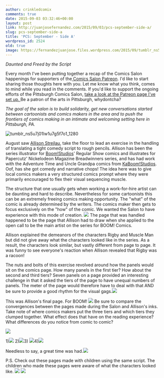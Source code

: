 ```yaml
---
author: crinkledcomix
comments: true
date: 2015-09-03 03:32:46+00:00
layout: post
link: http://juanjosefernandez.com/2015/09/03/pcs-september-side-a/
slug: pcs-september-side-a
title: 'PCS: September - Side A'
wordpress_id: 2524
old: true
image: https://fernandezjuanjose.files.wordpress.com/2015/09/tumblr_ns5u7j01lw1u7g5f7o1_1280.jpg
---
```


_Daunted and Freed by the Script_

Every month I've been putting together a recap of the Comics Salon happenings for supporters of the[ Comics Salon Patreon](https://www.patreon.com/pittsburghcomicssalon?ty=h). I'd like to start sharing those thoughts here with you. Let me know what you think, comes to mind while you read in the comments. If you'd like to support the ongoing efforts of the Pittsburgh Comics Salon, [take a look at the Patreon page I've set up. ](https://www.patreon.com/pittsburghcomicssalon?ty=h)Be a patron of the arts in Pittsburgh, whydontcha?

_The goal of the salon is to build solidarity, get new conversations started between cartoonists and comics makers in the area and to push the frontiers of comics making in an intimate and welcoming setting here in Pittsburgh, PA._

![tumblr_ns5u7j01lw1u7g5f7o1_1280](https://fernandezjuanjose.files.wordpress.com/2015/09/tumblr_ns5u7j01lw1u7g5f7o1_1280.jpg)

August saw [Allison Strejlau](http://cargocollective.com/astrejlau), take the floor to lead an exercise in the handling of translating a tight comedy script to rough pencils. Allison has been the series illustrator for [Boom!Studios](http://www.boom-studios.com/)' Regular Show comics and illustrates for Papercutz' Nickelodeon Magazine Breadwinners series, and has had work with the Adventure Time and Uncle Grandpa comics from [KaBoom!Studios](http://www.kaboom-studios.com/). Oof, has she got comedy and narrative chops! The idea here was to give local comics makers a very structured comics prompt where they were primarily encouraged to flex their visual sequencing muscle.

The structure that one usually gets when working a work-for-hire artist can be daunting and hard to describe. Nevertheless for some cartoonists this can be an extremely freeing comics making opportunity. The "what" of the comic is already determined by the writers. The comics maker then gets to focus exclusively on the "how" of the comic. We wanted the Salon to have experience with this mode of creation.
![](http://i.imgur.com/MIuzEo0.jpg)
The page that was handled happened to be the page that Allison had to draw when she applied to the open call to be the main artist on the series for BOOM! Comics.

Allison explained the demeanors of the characters Rigby and Muscle Man but did not give away what the characters looked like in the series. As a result, the characters look similar, but vastly different from page to page. It was funny to see everyone's reaction when Allison revealed that Rigby was a racoon!

The nuts and bolts of this exercise revolved around how the panels would sit on the comics page. How many panels in the first tier? How about the second and third tiers? Seven panels on a page provided an interesting challenge in that it asked the tiers of the page to have unequal numbers of panels. The meter of the page would therefore have to deal with that AND be sure to provide a good rhythm for the visual gags.![](http://i.imgur.com/3xR1iQV.png)

This was Allison's final page. For BOOM!
![](http://i.imgur.com/21oXD67.jpg)
Be sure to compare the convergences between the pages made during the Salon and Allison's inks. Take note of where comics makers put the three tiers and which tiers they clumped together. What effect does that have on the reading experience? What differences do you notice from comic to comic?

![](http://i.imgur.com/cDr6nDH.jpg)

1)![](http://i.imgur.com/WMrfyXn.jpg)
2)![](http://i.imgur.com/wLISCXM.jpg)3)
![](http://i.imgur.com/Pil1eEv.jpg)4)![](http://i.imgur.com/8UIkJ09.jpg)

Needless to say, a great time was had.![](http://i.imgur.com/KjVLWYm.jpg)

P.S. Check out these pages made with children using the same script. The children who made these pages were aware of what the characters looked like.
![](http://i.imgur.com/fwHejun.jpg)
![](http://i.imgur.com/Jv5xyVH.jpg)
